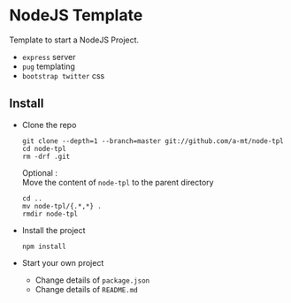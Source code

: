 # NodeJS Template

Template to start a NodeJS Project.

* `express` server
* `pug` templating
* `bootstrap twitter` css

## Install

* Clone the repo

      git clone --depth=1 --branch=master git://github.com/a-mt/node-tpl
      cd node-tpl
      rm -drf .git

    Optional :  
    Move the content of `node-tpl` to the parent directory

      cd ..
      mv node-tpl/{.*,*} .
      rmdir node-tpl

* Install the project

      npm install

* Start your own project

    * Change details of `package.json`
    * Change details of `README.md`
